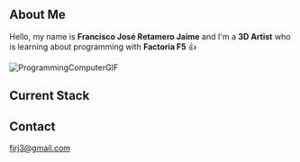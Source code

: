 ## About Me
Hello, my name is **Francisco José Retamero Jaime** and I'm a **3D Artist** who is learning about programming with **Factoria F5** 👍

![ProgrammingComputerGIF](https://github.com/FJRJ3D/FJRJ3D/assets/26229894/b8575082-ce9a-4b47-9431-285253b1e919)

## Current Stack


## Contact
fjrj3@gmail.com
